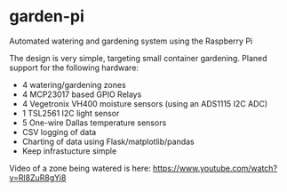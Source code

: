 # garden-pi
Automated watering and gardening system using the Raspberry Pi


The design is very simple, targeting small container gardening. Planed support for the following hardware:
* 4 watering/gardening zones
* 4 MCP23017 based GPIO Relays
* 4 Vegetronix VH400 moisture sensors (using an ADS1115 I2C ADC)
* 1 TSL2561 I2C light sensor
* 5 One-wire Dallas temperature sensors
* CSV logging of data
* Charting of data using Flask/matplotlib/pandas
* Keep infrastucture simple

Video of a zone being watered is here: https://www.youtube.com/watch?v=Rl8ZuR8gYi8


